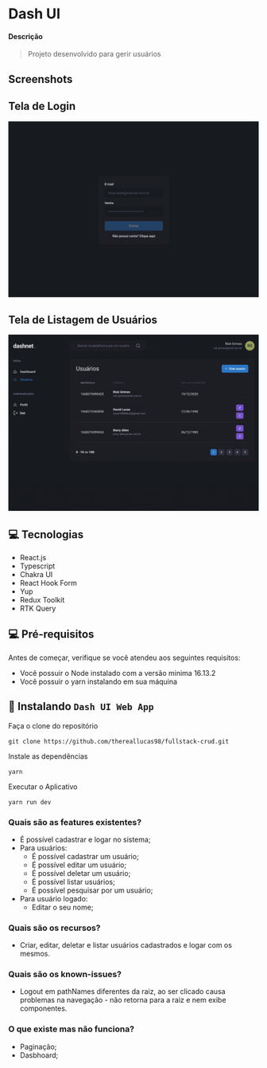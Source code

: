 # Dash UI

#### Descrição
> Projeto desenvolvido para gerir usuários

## Screenshots
## Tela de Login
![Tela de Login](./src/assets/images/login.png)

## Tela de Listagem de Usuários
![Tela de Usuários](./src/assets/images/users.png)

## 💻 Tecnologias

- React.js
- Typescript
- Chakra UI
- React Hook Form
- Yup
- Redux Toolkit
- RTK Query

## 💻 Pré-requisitos

Antes de começar, verifique se você atendeu aos seguintes requisitos:

- Você possuir o Node instalado com a versão minima 16.13.2
- Você possuir o yarn instalando em sua máquina

## 🚀 Instalando `Dash UI Web App`

Faça o clone do repositório

```
git clone https://github.com/thereallucas98/fullstack-crud.git
```

Instale as dependências

```
yarn
```

Executar o Aplicativo

```
yarn run dev
```

### Quais são as features existentes?

- É possível cadastrar e logar no sistema;
- Para usuários:
  - É possível cadastrar um usuário;
  - É possível editar um usuário;
  - É possível deletar um usuário;
  - É possível listar usuários;
  - É possível pesquisar por um usuário;
- Para usuário logado:
  - Editar o seu nome;

### Quais são os recursos?
- Criar, editar, deletar e listar usuários cadastrados e logar com os mesmos.

### Quais são os known-issues?
- Logout em pathNames diferentes da raiz, ao ser clicado causa problemas na navegação - não retorna para a raiz e nem exibe componentes.

### O que existe mas não funciona?
- Paginação;
- Dasbhoard;